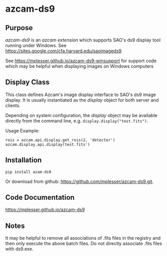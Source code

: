 # azcam-ds9

## Purpose

*azcam-ds9* is an *azcam extension* which supports SAO's ds9 display tool running under Windows. See https://sites.google.com/cfa.harvard.edu/saoimageds9.

See https://mplesser.github.io/azcam-ds9-winsupport for support code which may be helpful when displaying images on Windows computers

## Display Class
This class defines Azcam's image display interface to SAO's ds9 image display. 
It is usually instantiated as the *display* object for both server and clients.

Depending on system configuration, the *display* object may be available 
directly from the command line, e.g. `display.display("test.fits")`.

Usage Example:

    rois = azcam.api.display.get_rois(2, 'detector')  
    azcam.display.api.display(test.fits')

## Installation

`pip install azam-ds9`

Or download from github: https://github.com/mplesser/azcam-ds9.git.

## Code Documentation
https://mplesser.github.io/azcam-ds9

## Notes
It may be helpful to remove all associations of .fits files in the registry and then only
execute the above batch files.  Do not directly associate .fits files with ds9.exe.